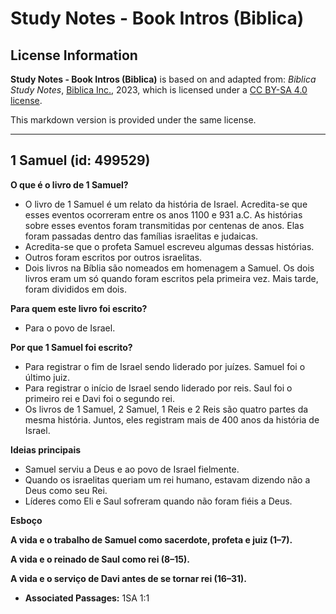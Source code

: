 # Study Notes - Book Intros (Biblica)

## License Information

**Study Notes - Book Intros (Biblica)** is based on and adapted from: _Biblica Study Notes_, [Biblica Inc.](https://www.biblica.com/), 2023, which is licensed under a [CC BY-SA 4.0 license](https://creativecommons.org/licenses/by-sa/4.0/legalcode.en).

This markdown version is provided under the same license.



--------------------------------

## 1 Samuel (id: 499529)

**O que é o livro de 1 Samuel?**

* O livro de 1 Samuel é um relato da história de Israel. Acredita\-se que esses eventos ocorreram entre os anos 1100 e 931 a.C. As histórias sobre esses eventos foram transmitidas por centenas de anos. Elas foram passadas dentro das famílias israelitas e judaicas.
* Acredita\-se que o profeta Samuel escreveu algumas dessas histórias.
* Outros foram escritos por outros israelitas.
* Dois livros na Bíblia são nomeados em homenagem a Samuel. Os dois livros eram um só quando foram escritos pela primeira vez. Mais tarde, foram divididos em dois.

**Para quem este livro foi escrito?**

* Para o povo de Israel.

**Por que 1 Samuel foi escrito?**

* Para registrar o fim de Israel sendo liderado por juízes. Samuel foi o último juiz.
* Para registrar o início de Israel sendo liderado por reis. Saul foi o primeiro rei e Davi foi o segundo rei.
* Os livros de 1 Samuel, 2 Samuel, 1 Reis e 2 Reis são quatro partes da mesma história. Juntos, eles registram mais de 400 anos da história de Israel.

**Ideias principais**

* Samuel serviu a Deus e ao povo de Israel fielmente.
* Quando os israelitas queriam um rei humano, estavam dizendo não a Deus como seu Rei.
* Líderes como Eli e Saul sofreram quando não foram fiéis a Deus.

**Esboço**

**A vida e o trabalho de Samuel como sacerdote, profeta e juiz (1–7\).**

**A vida e o reinado de Saul como rei (8–15\).**

**A vida e o serviço de Davi antes de se tornar rei (16–31\).**

* **Associated Passages:** 1SA 1:1

